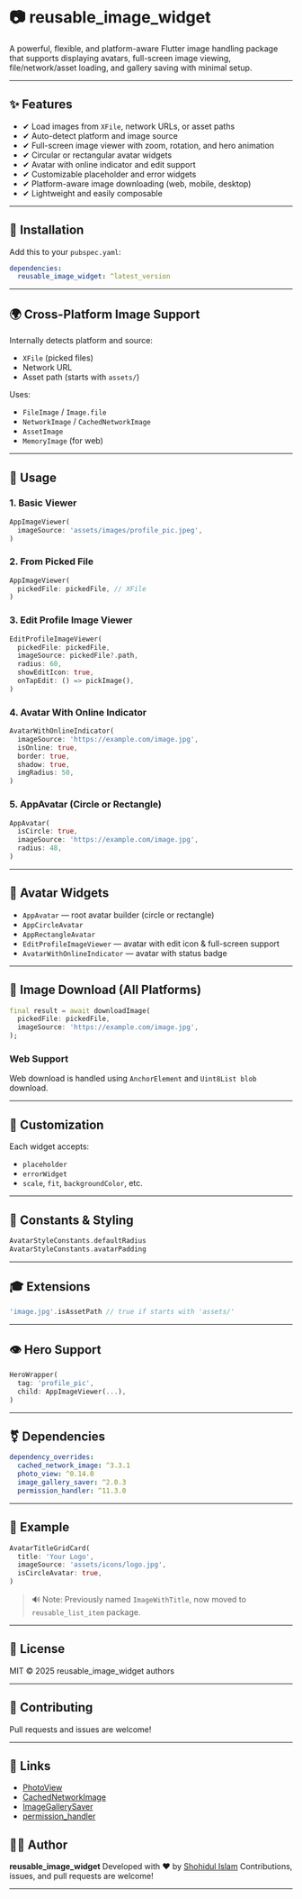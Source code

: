 # 📷 reusable\_image\_widget

A powerful, flexible, and platform-aware Flutter image handling package that supports displaying avatars, full-screen image viewing, file/network/asset loading, and gallery saving with minimal setup.

---

## ✨ Features

* ✔ Load images from `XFile`, network URLs, or asset paths
* ✔ Auto-detect platform and image source
* ✔ Full-screen image viewer with zoom, rotation, and hero animation
* ✔ Circular or rectangular avatar widgets
* ✔ Avatar with online indicator and edit support
* ✔ Customizable placeholder and error widgets
* ✔ Platform-aware image downloading (web, mobile, desktop)
* ✔ Lightweight and easily composable

---

## 📂 Installation

Add this to your `pubspec.yaml`:

```yaml
dependencies:
  reusable_image_widget: ^latest_version
```

---

## 🌍 Cross-Platform Image Support

Internally detects platform and source:

* `XFile` (picked files)
* Network URL
* Asset path (starts with `assets/`)

Uses:

* `FileImage` / `Image.file`
* `NetworkImage` / `CachedNetworkImage`
* `AssetImage`
* `MemoryImage` (for web)

---

## 🚀 Usage

### 1. Basic Viewer

```dart
AppImageViewer(
  imageSource: 'assets/images/profile_pic.jpeg',
)
```

### 2. From Picked File

```dart
AppImageViewer(
  pickedFile: pickedFile, // XFile
)
```

### 3. Edit Profile Image Viewer

```dart
EditProfileImageViewer(
  pickedFile: pickedFile,
  imageSource: pickedFile?.path,
  radius: 60,
  showEditIcon: true,
  onTapEdit: () => pickImage(),
)
```

### 4. Avatar With Online Indicator

```dart
AvatarWithOnlineIndicator(
  imageSource: 'https://example.com/image.jpg',
  isOnline: true,
  border: true,
  shadow: true,
  imgRadius: 50,
)
```

### 5. AppAvatar (Circle or Rectangle)

```dart
AppAvatar(
  isCircle: true,
  imageSource: 'https://example.com/image.jpg',
  radius: 48,
)
```

---

## 🎨 Avatar Widgets

* `AppAvatar` — root avatar builder (circle or rectangle)
* `AppCircleAvatar`
* `AppRectangleAvatar`
* `EditProfileImageViewer` — avatar with edit icon & full-screen support
* `AvatarWithOnlineIndicator` — avatar with status badge

---

## 🔄 Image Download (All Platforms)

```dart
final result = await downloadImage(
  pickedFile: pickedFile,
  imageSource: 'https://example.com/image.jpg',
);
```

### Web Support

Web download is handled using `AnchorElement` and `Uint8List blob` download.

---

## 🎨 Customization

Each widget accepts:

* `placeholder`
* `errorWidget`
* `scale`, `fit`, `backgroundColor`, etc.

---

## 🍂 Constants & Styling

```dart
AvatarStyleConstants.defaultRadius
AvatarStyleConstants.avatarPadding
```

---

## 🎓 Extensions

```dart
'image.jpg'.isAssetPath // true if starts with 'assets/'
```

---

## 👁 Hero Support

```dart
HeroWrapper(
  tag: 'profile_pic',
  child: AppImageViewer(...),
)
```

---

## ⚧ Dependencies

```yaml
dependency_overrides:
  cached_network_image: ^3.3.1
  photo_view: ^0.14.0
  image_gallery_saver: ^2.0.3
  permission_handler: ^11.3.0
```

---

## 📖 Example

```dart
AvatarTitleGridCard(
  title: 'Your Logo',
  imageSource: 'assets/icons/logo.jpg',
  isCircleAvatar: true,
)
```

> 🔊 Note: Previously named `ImageWithTitle`, now moved to `reusable_list_item` package.

---

## 📄 License

MIT © 2025 reusable\_image\_widget authors

---

## 🚀 Contributing

Pull requests and issues are welcome!

---

## 🔗 Links

* [PhotoView](https://pub.dev/packages/photo_view)
* [CachedNetworkImage](https://pub.dev/packages/cached_network_image)
* [ImageGallerySaver](https://pub.dev/packages/image_gallery_saver)
* [permission\_handler](https://pub.dev/packages/permission_handler)

## 👨‍💼 Author

**reusable\_image\_widget**
Developed with ❤️ by [Shohidul Islam](https://github.com/ShohidulProgrammer)
Contributions, issues, and pull requests are welcome!

---
